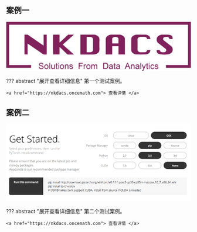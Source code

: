 ## 案例一
![test.png](/img/nkdacs.png)

??? abstract "展开查看详细信息"
    第一个测试案例。

    <a href="https://nkdacs.oncemath.com"> 查看详情 </a>

## 案例二
![test.png](/img/tutorial/pytorch-install/pytorch.png)

??? abstract "展开查看详细信息"
    第二个测试案例。

    <a href="https://nkdacs.oncemath.com"> 查看详情 </a>